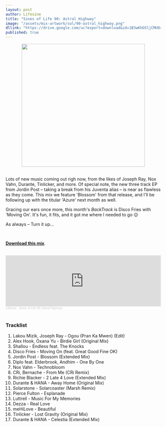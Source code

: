 ```yaml
---
layout: post
author: Lifesine
title: "Sines of Life 90: Astral Highway"
image: "/assets/mix-artwork/sol/90-astral_highway.png"
dllink: "https://drive.google.com/uc?export=download&id=1B3wKhOSljCMUOrzRh1v7bsadCJRIPzyv"
published: true
---
```


<div style="text-align:center"><img src="{{ page.image }}" width="400px" height="auto" /></div>
<br>

Lots of new music coming out righ now, from the likes of Joseph Ray, Nox Vahn, Durante, Tinlicker, and more. Of special note, the new three track EP from Jordin Post – taking a break from his Juventa alias – is near as flawless as they come. This mix we feature 'Blossom' from that release, and I'll be following up with the titular 'Azure' next month as well.

Gracing our ears once more, this month's _BackTrack_ is Disco Fries with 'Moving On'. It's fun, it fits, and it got me where I needed to go 😉

As always – Turn it up...

<br>

<a href=" {{ page.dllink }} " target="_blank">**Download this mix**</a>.

<br>

<iframe width="100%" height="166" scrolling="no" frameborder="no" allow="autoplay" src="https://w.soundcloud.com/player/?url=https%3A//api.soundcloud.com/tracks/1078579921&color=%2351e0cf&auto_play=false&hide_related=false&show_comments=true&show_user=true&show_reposts=false&show_teaser=true"></iframe><div style="font-size: 10px; color: #cccccc;line-break: anywhere;word-break: normal;overflow: hidden;white-space: nowrap;text-overflow: ellipsis; font-family: Interstate,Lucida Grande,Lucida Sans Unicode,Lucida Sans,Garuda,Verdana,Tahoma,sans-serif;font-weight: 100;"><a href="https://soundcloud.com/lifesine" title="Lifesine" target="_blank" style="color: #cccccc; text-decoration: none;">Lifesine</a> · <a href="https://soundcloud.com/lifesine/sines-of-life-90" title="Sines of Life 90: Astral Highway" target="_blank" style="color: #cccccc; text-decoration: none;">Sines of Life 90: Astral Highway</a></div>

<br>


### Tracklist

01. Lakou Mizik, Joseph Ray - Ogou (Pran Ka Mwen) (Edit)
02. Alex Hook, Oxana Yu - Birdie Girl (Original Mix)
03. Shallou - Endless feat. The Knocks
04. Disco Fries - Moving On (feat. Great Good Fine OK)
05. Jordin Post - Blossom (Extended Mix)
06. Diplo feat. Elderbrook, Andhim - One By One
07. Nox Vahn - Technobloom
08. CRi, Bernache - From Me (CRi Remix)
09. Richie Blacker - 2 Late 4 Love (Extended Mix)
10. Durante & HANA - Away Home (Original Mix)
11. Solarstone - Solarcoaster (Marsh Remix)
12. Pierce Fulton - Esplanade
13. Luttrell - Music For My Memories
14. Dezza - Real Love
15. meHiLove - Beautiful
16. Tinlicker - Lost Gravity (Original Mix)
17. Durante & HANA - Celestia (Extended Mix)

<br>
